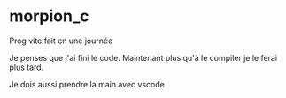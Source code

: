 # morpion_c

Prog vite fait en une journée

Je penses que j'ai fini le code. Maintenant plus qu'à le compiler je le ferai plus tard.

Je dois aussi prendre la main avec vscode
